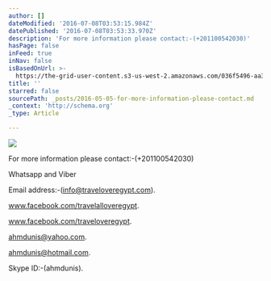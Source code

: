```yaml
---
author: []
dateModified: '2016-07-08T03:53:15.984Z'
datePublished: '2016-07-08T03:53:33.970Z'
description: 'For more information please contact:-(+201100542030)'
hasPage: false
inFeed: true
inNav: false
isBasedOnUrl: >-
  https://the-grid-user-content.s3-us-west-2.amazonaws.com/036f5496-aa30-42fd-a61f-d4fe6174fcfa.jpg
title: ''
starred: false
sourcePath: _posts/2016-05-05-for-more-information-please-contact.md
_context: 'http://schema.org'
_type: Article

---
```

![](https://the-grid-user-content.s3-us-west-2.amazonaws.com/8dfdcd63-921f-4950-8f7a-1591aea465dd.jpg)

For more information please contact:-(+201100542030)

Whatsapp and Viber

Email address:-(info@traveloveregypt.com).

www.facebook.com/travelalloveregypt.

www.facebook.com/traveloveregypt. 

ahmdunis@yahoo.com. 

ahmdunis@hotmail.com.

Skype ID:-(ahmdunis).